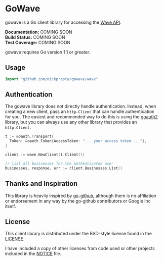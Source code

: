 # GoWave

gowave is a Go client library for accessing the [Wave API](https://developer.waveapps.com).

**Documentation:** COMING SOON  
**Build Status:** COMING SOON  
**Test Coverage:** COMING SOON  

gowave requires Go version 1.1 or greater.

## Usage

```go
import "github.com/nickpresta/gowave/wave"
```

## Authentication

The gowave library does not directly handle authentication. Instead, when
creating a new client, pass an `http.Client` that can handle authentication for
you.
The easiest and recommended way to do this is using the [goauth2](https://code.google.com/p/goauth2/)
library, but you can always use any other library that provides an `http.Client`.

```go
t := &oauth.Transport{
  Token: &oauth.Token{AccessToken: "... your access token ..."},
}

client := wave.NewClient(t.Client())

// list all businesses for the authenticated user
businesses, response, err := client.Businesses.List()
```

## Thanks and Inspiration

This library is heavily inspired by [go-github](https://github.com/google/go-github), although there is no affiliation
or endorsement in any way by the go-github contributors or Google Inc itself.

## License

This client library is distributed under the BSD-style license found in the [LICENSE](./LICENSE).

I have included a copy of other licenses from code used or other projects included in the [NOTICE](./NOTICE) file.
